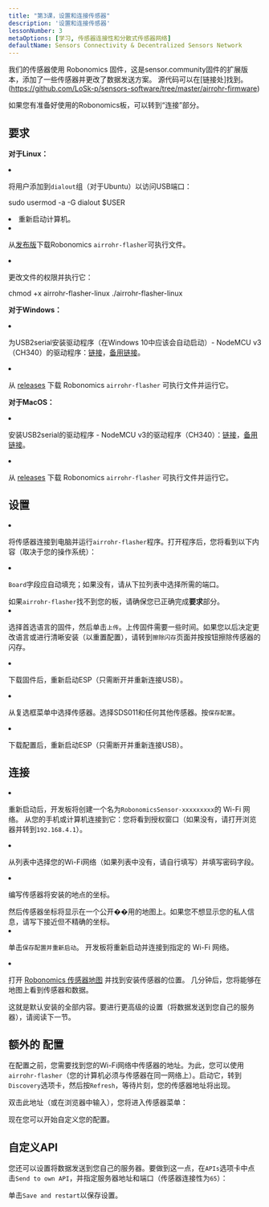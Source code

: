 ```yaml
---
title: "第3课，设置和连接传感器"
description: '设置和连接传感器'
lessonNumber: 3
metaOptions: [学习, 传感器连接性和分散式传感器网络]
defaultName: Sensors Connectivity & Decentralized Sensors Network
---
```


我们的传感器使用 Robonomics 固件，这是sensor.community固件的扩展版本，添加了一些传感器并更改了数据发送方案。 源代码可以在[链接处]找到。(https://github.com/LoSk-p/sensors-software/tree/master/airrohr-firmware)

如果您有准备好使用的Robonomics板，可以转到“连接”部分。

## 要求

**对于Linux：**

<List type="numbers">

<li>

将用户添加到`dialout`组（对于Ubuntu）以访问USB端口：

<LessonCodeWrapper language="bash" noLines>sudo usermod -a -G dialout $USER</LessonCodeWrapper>

</li>

<li>重新启动计算机。</li>

<li>

从[发布版](https://github.com/airalab/sensors-connectivity/releases)下载Robonomics `airrohr-flasher`可执行文件。

</li>

<li>

更改文件的权限并执行它：

<LessonCodeWrapper language="bash">chmod +x airrohr-flasher-linux
./airrohr-flasher-linux</LessonCodeWrapper>


</li>

</List>


**对于Windows：**

<List type="numbers">

<li>

为USB2serial安装驱动程序（在Windows 10中应该会自动启动）- NodeMCU v3（CH340）的驱动程序：[链接](http://www.wch.cn/downloads/file/5.html)，[备用链接](https://d.inf.re/luftdaten/CH341SER.ZIP)。 

</li>

<li>

从 [releases](https://github.com/airalab/sensors-connectivity/releases) 下载 Robonomics `airrohr-flasher` 可执行文件并运行它。

</li>

</List>

**对于MacOS：**

<List type="numbers">

<li>

安装USB2serial的驱动程序 - NodeMCU v3的驱动程序（CH340）：[链接](http://www.wch.cn/downloads/file/178.html)，[备用链接](https://d.inf.re/luftdaten/CH341SER_MAC.ZIP)。

</li>

<li>

从 [releases](https://github.com/airalab/sensors-connectivity/releases) 下载 Robonomics `airrohr-flasher` 可执行文件并运行它。

</li>

</List>


## 设置

<List type="numbers">

<li>

将传感器连接到电脑并运行`airrohr-flasher`程序。打开程序后，您将看到以下内容（取决于您的操作系统）：

<LessonImages imageClasses="mb" src="sensors-connectivity-course/lesson-3-0.png" alt="tutorial image"/>

</li>

<li>

`Board`字段应自动填充；如果没有，请从下拉列表中选择所需的端口。

<RoboAcademyNote type="okay" title="INFO">
如果<code>airrohr-flasher</code>找不到您的板，请确保您已正确完成<b>要求</b>部分。
</RoboAcademyNote>

</li>

<li>

选择首选语言的固件，然后单击`上传`。上传固件需要一些时间。如果您以后决定更改语言或进行清晰安装（以重置配置），请转到`擦除闪存`页面并按按钮擦除传感器的闪存。

</li>

<li>

下载固件后，重新启动ESP（只需断开并重新连接USB）。

</li>

<li>

从复选框菜单中选择传感器。选择SDS011和任何其他传感器。按`保存配置`。

</li>

<li>

下载配置后，重新启动ESP（只需断开并重新连接USB）。

</li>

</List>

## 连接

<List type="numbers">

<li>

重新启动后，开发板将创建一个名为`RobonomicsSensor-xxxxxxxxx`的 Wi-Fi 网络。 从您的手机或计算机连接到它：您将看到授权窗口（如果没有，请打开浏览器并转到`192.168.4.1`）。

</li>

<li>

从列表中选择您的Wi-Fi网络（如果列表中没有，请自行填写）并填写密码字段。

</li>

<li>

编写传感器将安装的地点的坐标。

<RoboAcademyNote type="warning" title="WARNING">
然后传感器坐标将显示在一个公开��用的地图上。如果您不想显示您的私人信息，请写下接近但不精确的坐标。
</RoboAcademyNote>

<LessonImages src="sensors-connectivity-course/lesson-3-1.png" alt="tutorial image"/>

</li>

<li>

单击`保存配置并重新启动`。 开发板将重新启动并连接到指定的 Wi-Fi 网络。

</li>

<li>

打开 [Robonomics 传感器地图](https://sensors.robonomics.network/#/) 并找到安装传感器的位置。 几分钟后，您将能够在地图上看到传感器和数据。


<LessonImages src="sensors-connectivity-course/lesson-3-2.jpg" alt="tutorial image"/>

</li>

</List>

这就是默认安装的全部内容。要进行更高级的设置（将数据发送到您自己的服务器），请阅读下一节。

## 额外的 配置

在配置之前，您需要找到您的Wi-Fi网络中传感器的地址。为此，您可以使用`airrohr-flasher`（您的计算机必须与传感器在同一网络上）。启动它，转到`Discovery`选项卡，然后按`Refresh`，等待片刻，您的传感器地址将出现。

<LessonImages imageClasses="mb" src="sensors-connectivity-course/lesson-3-3.png" alt="tutorial image"/>

双击此地址（或在浏览器中输入），您将进入传感器菜单：

<LessonImages imageClasses="mb" src="sensors-connectivity-course/lesson-3-4.png" alt="tutorial image"/>

现在您可以开始自定义您的配置。


## 自定义API

您还可以设置将数据发送到您自己的服务器。要做到这一点，在`APIs`选项卡中点击`Send to own API`，并指定服务器地址和端口（传感器连接性为`65`）：

<LessonImages imageClasses="mb" src="sensors-connectivity-course/lesson-3-6.png" alt="tutorial image"/>

单击`Save and restart`以保存设置。